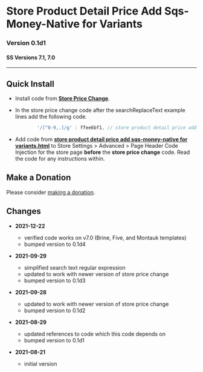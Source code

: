 # Store Product Detail Price Add Sqs-Money-Native for Variants

### Version 0.1d1

#### SS Versions 7.1, 7.0

---

## Quick Install

* Install code from
  **[Store Price Change](https://github.com/tomsWebConsulting/twcsl/tree/main/Store%20Price%20Change#store%20price%20change)**.
  
* In the store price change code after the searchReplaceText example lines add
  the following code.
  
  ```javascript
          '/[^0-9,.]/g' : ffee6bf1, // store product detail price add sqs-money-native for variants
  ```
  
* Add code from
  **[store product detail price add sqs-money-native for variants.html](store%20product%20detail%20price%20add%20sqs-money-native%20for%20variants.html#L1)**
  to Store Settings > Advanced > Page Header Code Injection for the store page
  **before** the **store price change** code. Read the code for any instructions
  within.

## Make a Donation

Please consider
[making a donation](https://github.com/tomsWebConsulting/twcsl#make-a-donation).

## Changes

* **2021-12-22**

  * verified code works on v7.0 (Brine, Five, and Montauk templates)
  * bumped version to 0.1d4
  
* **2021-09-29**

  * simplified search text regular expression
  * updated to work with newer version of store price change
  * bumped version to 0.1d3
  
* **2021-09-28**

  * updated to work with newer version of store price change
  * bumped version to 0.1d2
  
* **2021-08-29**

  * updated references to code which this code depends on
  * bumped version to 0.1d1
  
* **2021-08-21**

  * initial version

